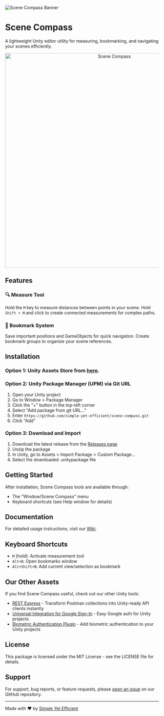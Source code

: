 ![Scene Compass Banner](https://i.ibb.co/xSjWHTGk/banner.png)
# Scene Compass

A lightweight Unity editor utility for measuring, bookmarking, and navigating your scenes efficiently.
<p align="center">
   <img src="https://i.ibb.co/3mn09zVh/Blue-Futuristic-Appreciation-Certificate.png" alt="Scene Compass" width="700"/>
</p>

## Features

### 🔍 Measure Tool
Hold the `M` key to measure distances between points in your scene. Hold `Shift + M` and click to create connected measurements for complex paths.

### 📌 Bookmark System
Save important positions and GameObjects for quick navigation. Create bookmark groups to organize your scene references.

## Installation

### Option 1: Unity Assets Store from [here](https://assetstore.unity.com/packages/slug/319827).

### Option 2: Unity Package Manager (UPM) via Git URL

1. Open your Unity project
2. Go to Window > Package Manager
3. Click the "+" button in the top-left corner
4. Select "Add package from git URL..."
5. Enter `https://github.com/simple-yet-efficient/scene-compass.git`
6. Click "Add"

### Option 3: Download and Import

1. Download the latest release from the [Releases page](https://github.com/simple-yet-efficient/scene-compass/releases)
2. Unzip the package
3. In Unity, go to Assets > Import Package > Custom Package...
4. Select the downloaded .unitypackage file

## Getting Started

After installation, Scene Compass tools are available through:

- The "Window/Scene Compass" menu
- Keyboard shortcuts (see Help window for details)

## Documentation

For detailed usage instructions, visit our [Wiki](https://github.com/simple-yet-efficient/scene-compass/wiki).

## Keyboard Shortcuts

- `M` (hold): Activate measurement tool
- `Alt+B`: Open bookmarks window
- `Alt+Shift+B`: Add current view/selection as bookmark

## Our Other Assets

If you find Scene Compass useful, check out our other Unity tools:

- [REST Express](https://assetstore.unity.com/packages/slug/319060) - Transform Postman collections into Unity-ready API clients instantly
- [Universal Integration for Google Sign-In](https://assetstore.unity.com/packages/slug/293326) - Easy Google auth for Unity projects
- [Biometric Authentication Plugin](https://assetstore.unity.com/packages/slug/293752) - Add biometric authentication to your Unity projects

## License

This package is licensed under the MIT License - see the LICENSE file for details.

## Support

For support, bug reports, or feature requests, please [open an issue](https://github.com/simple-yet-efficient/scene-compass/issues) on our GitHub repository.

---
Made with ❤️ by [Simple Yet Efficient](https://github.com/simple-yet-efficient) 
